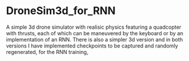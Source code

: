 # DroneSim3d_for_RNN
A simple 3d drone simulator with realisic physics featuring a quadcopter with thrusts, each of which can be maneuvered by the keyboard or by an implementation of an RNN.
There is also a simpler 3d version and in both versions I have implemented checkpoints to be captured and randomly regenerated, for the RNN training,
